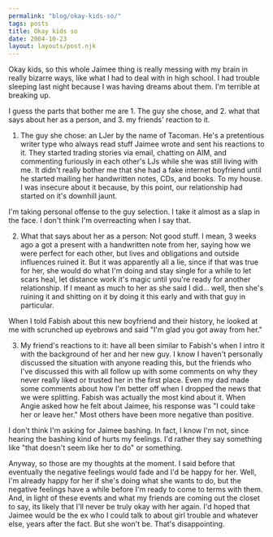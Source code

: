 ```yaml
---
permalink: "blog/okay-kids-so/"
tags: posts
title: Okay kids so
date: 2004-10-23
layout: layouts/post.njk
---
```


Okay kids, so this whole Jaimee thing is really messing with my brain in really bizarre ways, like what I had to deal with in high school. I had trouble sleeping last night because I was having dreams about them. I'm terrible at breaking up.

I guess the parts that bother me are 1. The guy she chose, and 2. what that says about her as a person, and 3. my friends' reaction to it.

1. The guy she chose: an LJer by the name of Tacoman. He's a pretentious writer type who always read stuff Jaimee wrote and sent his reactions to it. They started trading stories via email, chatting on AIM, and commenting furiously in each other's LJs while she was still living with me. It didn't really bother me that she had a fake internet boyfriend until he started mailing her handwritten notes, CDs, and books. To my house. I was insecure about it because, by this point, our relationship had started on it's downhill jaunt.

I'm taking personal offense to the guy selection. I take it almost as a slap in the face. I don't think I'm overreacting when I say that. 

2. What that says about her as a person: Not good stuff. I mean, 3 weeks ago a got a present with a handwritten note from her, saying how we were perfect for each other, but lives and obligations and outside influences ruined it. But it was apparently all a lie, since if that was true for her, she would do what I'm doing and stay single for a while to let scars heal, let distance work it's magic until you're ready for another relationship. If I meant as much to her as she said I did... well, then she's ruining it and shitting on it by doing it this early and with that guy in particular.

When I told Fabish about this new boyfriend and their history, he looked at me with scrunched up eyebrows and said "I'm glad you got away from her."

3. My friend's reactions to it: have all been similar to Fabish's when I intro it with the background of her and her new guy. I know I haven't personally discussed the situation with anyone reading this, but the friends who I've discussed this with all follow up with some comments on why they never really liked or trusted her in the first place. Even my dad made some comments about how I'm better off when I dropped the news that we were splitting. Fabish was actually the most kind about it. When Angie asked how he felt about Jaimee, his response was "I could take her or leave her." Most others have been more negative than positive.

I don't think I'm asking for Jaimee bashing. In fact, I know I'm not, since hearing the bashing kind of hurts my feelings. I'd rather they say something like "that doesn't seem like her to do" or something. 

Anyway, so those are my thoughts at the moment. I said before that eventually the negative feelings would fade and I'd be happy for her. Well, I'm already happy for her if she's doing what she wants to do, but the negative feelings have a while before I'm ready to come to terms with them. And, in light of these events and what my friends are coming out the closet to say, its likely that I'll never be truly okay with her again. I'd hoped that Jaimee would be the ex who I could talk to about girl trouble and whatever else, years after the fact. But she won't be. That's disappointing.